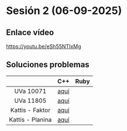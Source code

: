 # Sesión 2 (06-09-2025)


## Enlace vídeo 

https://youtu.be/eSh55NTIxMg



## Soluciones problemas 


|   | C++  |  Ruby  |
|:-:|:-:|:-:|
| UVa 10071   | [aquí](https://github.com/SegmentationFaultUtadeo/Estructuras-De-Datos/tree/main/C%2B%2B/Problemas/UVa11614EtruscanWarriorsNeverPlayChess)  |   |
| UVa 11805 | [aquí](https://github.com/SegmentationFaultUtadeo/Estructuras-De-Datos/tree/main/C%2B%2B/Problemas/UVa11805BafanaBafana) | |
| Kattis - Faktor | [aquí](https://github.com/SegmentationFaultUtadeo/Estructuras-De-Datos/tree/main/C%2B%2B/Problemas/KFaktor) | |
| Kattis - Planina | [aquí](https://github.com/SegmentationFaultUtadeo/Estructuras-De-Datos/tree/main/C%2B%2B/Problemas/KPlanina) | |

